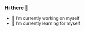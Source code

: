 ### Hi there 👋

<!--
**sandesh6190/Sandesh6190** is a ✨ _special_ ✨ repository because its `README.md` (this file) appears on your GitHub profile.

Here are some ideas to get you started:


- 👯 I’m looking to collaborate on ...
- 🤔 I’m looking for help with ...
- 💬 Ask me about ...
- 📫 How to reach me: ...
- 😄 Pronouns: ...
- ⚡ Fun fact: I
-->

- 🔭 I’m currently working on myself
- 🌱 I’m currently learning for myself

<!-- ## My Skill Set



## Find Me On

![GitHub watchers](https://img.shields.io/github/watchers/sandesh6190/eKirana?style=social&logoColor=black&labelColor=red&color=red)
-->
